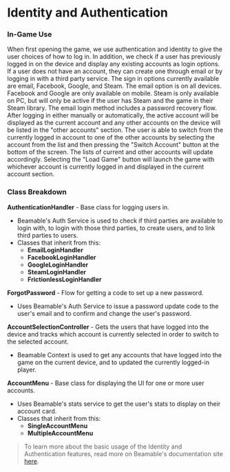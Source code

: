 # Identity and Authentication

### In-Game Use

When first opening the game, we use authentication and identity to give the user choices of how to log in. In addition, we check if a user has previously logged in on the device and display any existing accounts as login options. If a user does not have an account, they can create one through email or by logging in with a third party service. The sign in options currently available are email, Facebook, Google, and Steam. The email option is on all devices. Facebook and Google are only available on mobile. Steam is only available on PC, but will only be active if the user has Steam and the game in their Steam library. The email login method includes a password recovery flow. After logging in either manually or automatically, the active account will be displayed as the current account and any other accounts on the device will be listed in the "other accounts" section. The user is able to switch from the currently logged in account to one of the other accounts by selecting the account from the list and then pressing the "Switch Account" button at the bottom of the screen. The lists of current and other accounts will update accordingly. Selecting the "Load Game" button will launch the game with whichever account is currently logged in and displayed in the current account section.

### Class Breakdown

**AuthenticationHandler** - Base class for logging users in.
- Beamable's Auth Service is used to check if third parties are available to login with, to login with those third parties, to create users, and to link third parties to users.
- Classes that inherit from this:
   - **EmailLoginHandler**
   - **FacebookLoginHandler**
   - **GoogleLoginHandler**
   - **SteamLoginHandler**
   - **FrictionlessLoginHandler**

**ForgotPassword** - Flow for getting a code to set up a new password.
- Uses Beamable's Auth Service to issue a password update code to the user's email and to confirm and change the user's password.

**AccountSelectionController** - Gets the users that have logged into the device and tracks which account is currently selected in order to switch to the selected account.
- Beamable Context is used to get any accounts that have logged into the game on the current device, and to updated the currently logged-in player.

**AccountMenu** - Base class for displaying the UI for one or more user accounts.
- Uses Beamable's stats service to get the user's stats to display on their account card.
- Classes that inherit from this:
    - **SingleAccountMenu**
    - **MultipleAccountMenu**


> To learn more about the basic usage of the Identity and Authentication features, read more on Beamable's documentation site [here](https://docs.beamable.com/docs/identity).
